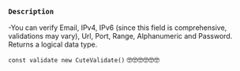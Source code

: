 ### `Description`

-You can verify Email, IPv4, IPv6 (since this field is comprehensive, validations may vary), Url, Port, Range, Alphanumeric and Password. Returns a logical data type.

`const validate new CuteValidate()`
🤓🤓🤓🤓🤓🤓
